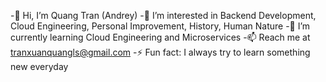 -👋 Hi, I’m Quang Tran (Andrey)
-👀 I’m interested in Backend Development, Cloud Engineering, Personal Improvement, History, Human Nature
-🌱 I’m currently learning Cloud Engineering and Microservices
-📫 Reach me at tranxuanquangls@gmail.com
-⚡ Fun fact: I always try to learn something new everyday

<!--
**QuangTranXuan/QuangTranXuan** is a ✨ _special_ ✨ repository because its `README.md` (this file) appears on your GitHub profile.

Here are some ideas to get you started:

- 🔭 I’m currently working on ...
- 🌱 I’m currently learning ...
- 👯 I’m looking to collaborate on ...
- 🤔 I’m looking for help with ...
- 💬 Ask me about ...
- 📫 How to reach me: ...
- 😄 Pronouns: ...
- ⚡ Fun fact: ...
-->
